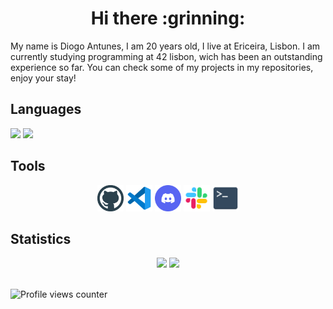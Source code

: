 <div align="center">
  <h1> Hi there :grinning: </h1>
</div>

My name is Diogo Antunes, I am 20 years old, I live at Ericeira, Lisbon.
I am currently studying programming at 42 lisbon, wich has been an outstanding experience so far. You can check some of my projects in my repositories, enjoy your stay!

## Languages
![](https://img.shields.io/badge//-C-1?style=square&logo=c&logoColor=white&color=9cf)
![](https://img.shields.io/static/-C-?&message=Makefile&color=informational)

## Tools
<div align="center">
  <img src=".github\logo-github.svg" height="42px" alt="GITHUB"/>
  <img src=".github\logo-vscode.svg" height="42px" alt="VISUAL STUDIO CODE"/>  
  <img src=".github\logo-discord.svg" height="42px" alt="DISCORD"/>
  <img src=".github\logo-slack.svg" height="42px" alt="SLACK"/>
  <img src=".github\logo-bash.svg" height="42px" alt="BASH"/>
</div >

## Statistics

<div align="center">
  <img height="192px" src="https://github-readme-stats.vercel.app/api/top-langs/?username=Diogo13Antunes&langs_count=3&theme=algolia"/>
  <img height="192px" src="https://github-readme-stats.vercel.app/api?username=Diogo13Antunes&show_icons=true&theme=algolia&include_all_commits=true&count_private=true"/>
</div>

<br />

![Profile views counter](https://komarev.com/ghpvc/?username=Diogo13Antunes&&style=flat-square)
